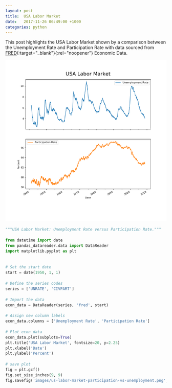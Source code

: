```yaml
---
layout: post
title:  USA Labor Market
date:   2017-11-26 06:49:00 +1000
categories: python
---
```


This post highlights the USA Labor Market shown by a comparison between the Unemployment Rate and Participation Rate
 with data sourced from [FRED](https://fred.stlouisfed.org/){:target="_blank"}{:rel="noopener"} Economic Data.

![USA Labor Market](/images/us-labor-market-participation-vs-unemployment.png)

```python
"""USA Labor Market: Unemployment Rate versus Participation Rate."""

from datetime import date
from pandas_datareader.data import DataReader
import matplotlib.pyplot as plt


# Set the start date
start = date(1950, 1, 1)

# Define the series codes
series = ['UNRATE', 'CIVPART']

# Import the data
econ_data = DataReader(series, 'fred', start)

# Assign new column labels
econ_data.columns = ['Unemployment Rate', 'Participation Rate']

# Plot econ_data
econ_data.plot(subplots=True)
plt.title('USA Labor Market', fontsize=20, y=2.25)
plt.xlabel('Date')
plt.ylabel('Percent')

# save plot
fig = plt.gcf()
fig.set_size_inches(9, 9)
fig.savefig('images/us-labor-market-participation-vs-unemployment.png', dpi=80)

```
